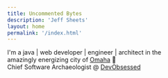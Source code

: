 ```yaml
---
title: Uncommented Bytes
description: 'Jeff Sheets'
layout: home
permalink: '/index.html'
---
```

I'm a java | web developer | engineer | architect in the  
amazingly energizing city of [Omaha](https://goo.gl/TT7Mp) 🎉  
Chief Software Archaeologist @ [DevObsessed](https://www.devobsessed.com)